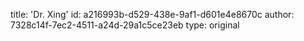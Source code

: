 title: 'Dr. Xing'
id: a216993b-d529-438e-9af1-d601e4e8670c
author: 7328c14f-7ec2-4511-a24d-29a1c5ce23eb
type: original
